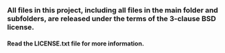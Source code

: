 ### All files in this project, including all files in the main folder and subfolders, are released under the terms of the 3-clause BSD license.
#### Read the LICENSE.txt file for more information.